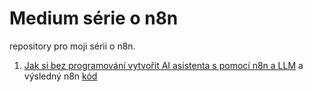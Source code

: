 # Medium série o n8n

repository pro moji sérii o n8n.

1. [Jak si bez programování vytvořit AI asistenta s pomocí n8n a LLM](https://medium.com/@mirecekd/jak-si-vytvorit-ai-asistenta-s-pomoci-n8n-a-llm-4ca90801ffcf)
a výsledný n8n [kód](https://raw.githubusercontent.com/mirecekd/n8n-medium/refs/heads/main/2025-04-16.json)


<script type="text/javascript" src="https://cdnjs.buymeacoffee.com/1.0.0/button.prod.min.js" data-name="bmc-button" data-slug="mirecekdg" data-color="#FFDD00" data-emoji="🍺"  data-font="Cookie" data-text="Buy me beers" data-outline-color="#000000" data-font-color="#000000" data-coffee-color="#ffffff" ></script>
